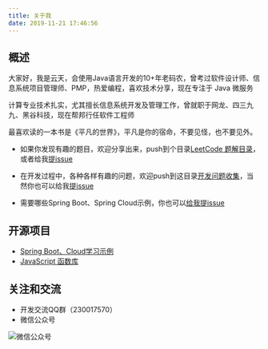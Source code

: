 ```yaml
---
title: 关于我
date: 2019-11-21 17:46:56
---
```


## 概述

大家好，我是云天，会使用Java语言开发的10+年老码农，曾考过软件设计师、信息系统项目管理师、PMP，热爱编程，喜欢技术分享，现在专注于 Java 微服务

计算专业技术扎实，尤其擅长信息系统开发及管理工作，曾就职于网龙、四三九九、黑谷科技，现在帮邦行任软件工程师

最喜欢读的一本书是《平凡的世界》，平凡是你的宿命，不要见怪，也不要见外。

- 如果你发现有趣的题目，欢迎分享出来，push到个目录[LeetCode 题解目录](https://github.com/smltq/spring-boot-demo/tree/master/leetcode)，或者给我[提issue](https://github.com/smltq/spring-boot-demo/issues)

- 在开发过程中，各种各样有趣的问题，欢迎push到这目录[开发问题收集](https://github.com/smltq/blog/tree/master/source/_posts/javaGather)，当然你也可以给我[提issue](https://github.com/smltq/blog/issues)

- 需要哪些Spring Boot、Spring Cloud示例，你也可以[给我提issue](https://github.com/smltq/spring-boot-demo/issues)

## 开源项目

- [Spring Boot、Cloud学习示例](https://github.com/smltq/spring-boot-demo)
- [JavaScript 函数库](https://github.com/smltq/jPublic)

## 关注和交流

- 开发交流QQ群（230017570）
- 微信公众号

![微信公众号](http://49.235.170.100:8090/upload/2019/10/qrcode-92534a5bf579459eaea982a6bcc83e9c.jpg)